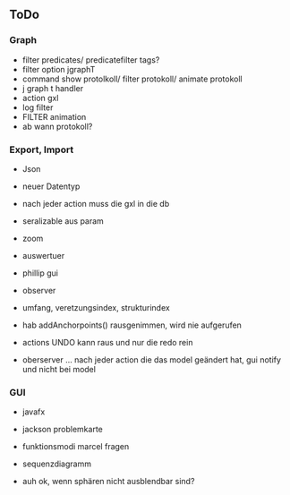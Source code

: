 ## ToDo 
### Graph
- filter predicates/ predicatefilter tags?
- filter option jgraphT 
- command show protolkoll/ filter protokoll/ animate protokoll
- j graph t handler
- action gxl
- log filter 
-  FILTER animation
- ab wann protokoll? 

### Export, Import
- Json
- neuer Datentyp 
- nach jeder action muss die gxl in die db
- seralizable aus param
- zoom
- auswertuer
- phillip gui
- observer
- umfang, veretzungsindex, strukturindex
- hab addAnchorpoints() rausgenimmen, wird nie aufgerufen
- actions UNDO kann raus und nur die redo rein

- oberserver ... nach jeder action die das model geändert hat, gui notify und nicht bei model 


### GUI
- javafx

- jackson problemkarte
- funktionsmodi marcel fragen
- sequenzdiagramm
- auh ok, wenn sphären nicht ausblendbar sind?